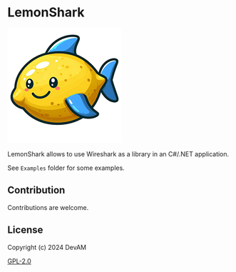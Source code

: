 # LemonShark

![icon](https://raw.githubusercontent.com/CodeDevAM/lemonshark/main/icon.png)

LemonShark allows to use Wireshark as a library in an C#/.NET application.

See `Examples` folder for some examples.

## Contribution

Contributions are welcome.

## License

Copyright (c) 2024 DevAM

[GPL-2.0](https://www.gnu.org/licenses/old-licenses/gpl-2.0.txt)